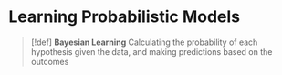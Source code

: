 # Learning Probabilistic Models

> [!def]
> **Bayesian Learning**
> Calculating the probability of each hypothesis given the data, and making predictions based on the outcomes


